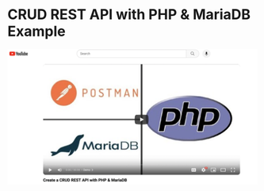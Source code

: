 # CRUD REST API with PHP & MariaDB Example

[![](./youtube-screenshot.png)](https://www.youtube.com/watch?v=RPe9_pB-mRY)

